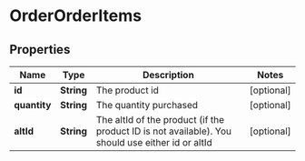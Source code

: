 # OrderOrderItems

## Properties
Name | Type | Description | Notes
------------ | ------------- | ------------- | -------------
**id** | **String** | The product id |  [optional]
**quantity** | **String** | The quantity purchased |  [optional]
**altId** | **String** | The altId of the product (if the product ID is not available). You should use either id or altId |  [optional]
